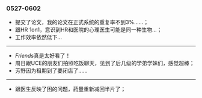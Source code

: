 ### 0527-0602
- 提交了论文，我的论文在正式系统的重复率不到3%……；
- 跟HR 1on1，意识到HR和医院的心理医生可能是同一种生物…；
- 工作效率依然低下…
---
- *Friends*真是太好看了！
- 周日跟UCE的朋友们拍照吃饭聊天，见到了后几级的学弟学妹们，感觉超棒；
- 芳野因为租期到了要闭店了……
---
- 跟医生反映了困的问题，药量重新减回半片了；
